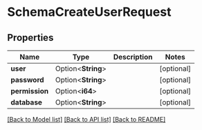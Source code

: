 # SchemaCreateUserRequest

## Properties

Name | Type | Description | Notes
------------ | ------------- | ------------- | -------------
**user** | Option<**String**> |  | [optional]
**password** | Option<**String**> |  | [optional]
**permission** | Option<**i64**> |  | [optional]
**database** | Option<**String**> |  | [optional]

[[Back to Model list]](../README.md#documentation-for-models) [[Back to API list]](../README.md#documentation-for-api-endpoints) [[Back to README]](../README.md)



